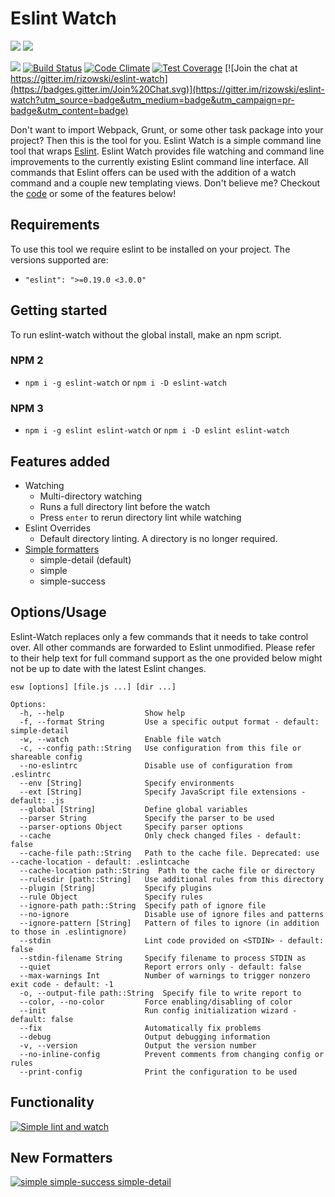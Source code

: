 # Eslint Watch
[![](https://nodei.co/npm/eslint-watch.png?downloads=true&downloadRank=true&stars=true)](https://www.npmjs.com/package/eslint-watch) [![](https://nodei.co/npm-dl/eslint-watch.png?months=6&height=3)](https://www.npmjs.com/package/eslint-watch)

[![](https://img.shields.io/badge/release-notes-blue.svg)](https://github.com/rizowski/eslint-watch/releases/latest)
[![Build Status](https://travis-ci.org/rizowski/eslint-watch.svg?branch=master)](https://travis-ci.org/rizowski/eslint-watch)
[![Code Climate](https://codeclimate.com/github/rizowski/eslint-watch/badges/gpa.svg)](https://codeclimate.com/github/rizowski/eslint-watch)
[![Test Coverage](https://codeclimate.com/github/rizowski/eslint-watch/badges/coverage.svg)](https://codeclimate.com/github/rizowski/eslint-watch/coverage)
[![Join the chat at https://gitter.im/rizowski/eslint-watch](https://badges.gitter.im/Join%20Chat.svg)](https://gitter.im/rizowski/eslint-watch?utm_source=badge&utm_medium=badge&utm_campaign=pr-badge&utm_content=badge)

Don't want to import Webpack, Grunt, or some other task package into your project? Then this is the tool for you.
Eslint Watch is a simple command line tool that wraps [Eslint](https://www.npmjs.com/package/eslint). Eslint Watch provides file watching and command line improvements to the currently existing Eslint command line interface. All commands that Eslint offers can be used with the addition of a watch command and a couple new templating views. Don't believe me? Checkout the [code](https://github.com/rizowski/eslint-watch) or some of the features below!

## Requirements
To use this tool we require eslint to be installed on your project. The versions supported are:
  - `"eslint": ">=0.19.0 <3.0.0"`

## Getting started
To run eslint-watch without the global install, make an npm script.

### NPM 2
  - `npm i -g eslint-watch` or `npm i -D eslint-watch`

### NPM 3
  - `npm i -g eslint eslint-watch` or `npm i -D eslint eslint-watch`

## Features added
  - Watching
    - Multi-directory watching
    - Runs a full directory lint before the watch
    - Press `enter` to rerun directory lint while watching
  - Eslint Overrides
    - Default directory linting. A directory is no longer required.
  - [Simple formatters](#new-formatters)
    - simple-detail (default)
    - simple
    - simple-success

## Options/Usage
Eslint-Watch replaces only a few commands that it needs to take control over. All other commands are forwarded to Eslint unmodified. Please refer to their help text for full command support as the one provided below might not be up to date with the latest Eslint changes.
```
esw [options] [file.js ...] [dir ...]

Options:
  -h, --help                  Show help
  -f, --format String         Use a specific output format - default: simple-detail
  -w, --watch                 Enable file watch
  -c, --config path::String   Use configuration from this file or shareable config
  --no-eslintrc               Disable use of configuration from .eslintrc
  --env [String]              Specify environments
  --ext [String]              Specify JavaScript file extensions - default: .js
  --global [String]           Define global variables
  --parser String             Specify the parser to be used
  --parser-options Object     Specify parser options
  --cache                     Only check changed files - default: false
  --cache-file path::String   Path to the cache file. Deprecated: use --cache-location - default: .eslintcache
  --cache-location path::String  Path to the cache file or directory
  --rulesdir [path::String]   Use additional rules from this directory
  --plugin [String]           Specify plugins
  --rule Object               Specify rules
  --ignore-path path::String  Specify path of ignore file
  --no-ignore                 Disable use of ignore files and patterns
  --ignore-pattern [String]   Pattern of files to ignore (in addition to those in .eslintignore)
  --stdin                     Lint code provided on <STDIN> - default: false
  --stdin-filename String     Specify filename to process STDIN as
  --quiet                     Report errors only - default: false
  --max-warnings Int          Number of warnings to trigger nonzero exit code - default: -1
  -o, --output-file path::String  Specify file to write report to
  --color, --no-color         Force enabling/disabling of color
  --init                      Run config initialization wizard - default: false
  --fix                       Automatically fix problems
  --debug                     Output debugging information
  -v, --version               Output the version number
  --no-inline-config          Prevent comments from changing config or rules
  --print-config              Print the configuration to be used
```

## Functionality
[![Simple lint and watch](http://i.imgur.com/gPZSXU0.png)](http://i.imgur.com/gPZSXU0.png)

## New Formatters
[![simple simple-success simple-detail](http://i.imgur.com/m757NwM.png)](http://i.imgur.com/m757NwM.png)
